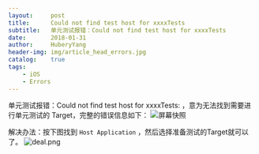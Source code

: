 ```yaml
--- 
layout:     post                      
title:      Could not find test host for xxxxTests
subtitle:   单元测试报错：Could not find test host for xxxxTests
date:       2018-01-31                  
author:     HuberyYang                
header-img: img/article_head_errors.jpg
catalog:    true                     
tags:                             
    - iOS
    - Errors 
---
```


单元测试报错：Could not find test host for xxxxTests: ，意为无法找到需要进行单元测试的 Target，完整的错误信息如下：
![屏幕快照](http://upload-images.jianshu.io/upload_images/2475558-b354c616e439b697.png?imageMogr2/auto-orient/strip%7CimageView2/2/w/1240)

解决办法：按下图找到 `Host Application` ，然后选择准备测试的Target就可以了。
![deal.png](http://upload-images.jianshu.io/upload_images/2475558-ab1cde08e464a837.png?imageMogr2/auto-orient/strip%7CimageView2/2/w/1240)

